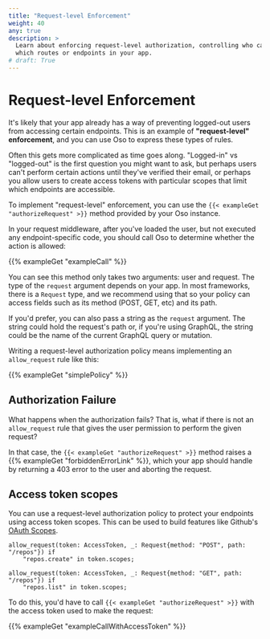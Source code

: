 ```yaml
---
title: "Request-level Enforcement"
weight: 40
any: true
description: >
  Learn about enforcing request-level authorization, controlling who can access
  which routes or endpoints in your app.
# draft: True
---
```


# Request-level Enforcement

It's likely that your app already has a way of preventing logged-out users from
accessing certain endpoints. This is an example of **"request-level"
enforcement**, and you can use Oso to express these types of rules.

Often this gets more complicated as time goes along. "Logged-in" vs "logged-out"
is the first question you might want to ask, but perhaps users can't perform
certain actions until they've verified their email, or perhaps you allow users
to create access tokens with particular scopes that limit which endpoints are
accessible.

To implement "request-level" enforcement, you can use the `{{< exampleGet "authorizeRequest" >}}`
method provided by your Oso instance.

In your request middleware, after you've loaded the user, but not executed any
endpoint-specific code, you should call Oso to determine whether the action is
allowed:

{{% exampleGet "exampleCall" %}}

You can see this method only takes two arguments: user and request. The type of
the `request` argument depends on your app. In most frameworks, there is a
`Request` type, and we recommend using that so your policy can access fields
such as its method (POST, GET, etc) and its path.

If you'd prefer, you can also pass a string as the `request` argument. The
string could hold the request's path or, if you're using GraphQL, the string
could be the name of the current GraphQL query or mutation.

Writing a request-level authorization policy means implementing an
`allow_request` rule like this:

{{% exampleGet "simplePolicy" %}}

## Authorization Failure

What happens when the authorization fails? That is, what if there is not an
`allow_request` rule that gives the user permission to perform the given
request?

In that case, the `{{< exampleGet "authorizeRequest" >}}` method raises a {{% exampleGet "forbiddenErrorLink" %}},
which your app should handle by returning a 403 error to the user and aborting
the request.

## Access token scopes

You can use a request-level authorization policy to protect your endpoints using
access token scopes. This can be used to build features like Github's [OAuth
Scopes](https://docs.github.com/en/developers/apps/building-oauth-apps/scopes-for-oauth-apps).


```polar
allow_request(token: AccessToken, _: Request{method: "POST", path: "/repos"}) if
    "repos.create" in token.scopes;

allow_request(token: AccessToken, _: Request{method: "GET", path: "/repos"}) if
    "repos.list" in token.scopes;
```

To do this, you'd have to call `{{< exampleGet "authorizeRequest" >}}` with the access token
used to make the request:

{{% exampleGet "exampleCallWithAccessToken" %}}
